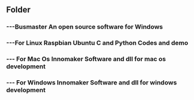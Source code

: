 ## Folder
### ---Busmaster An open source software for Windows
### ---For Linux Raspbian Ubuntu C and Python Codes and demo
### --- For Mac Os   Innomaker Software and dll for mac os development
### --- For Windows  Innomaker Software and dll for windows development
